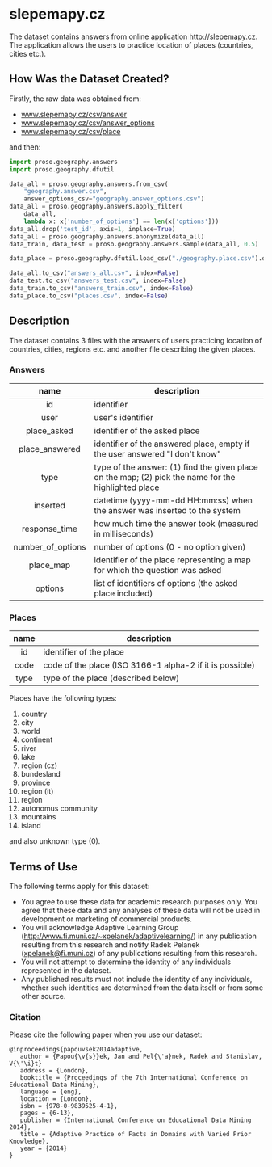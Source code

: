 # slepemapy.cz

The dataset contains answers from online application http://slepemapy.cz. The application allows the users to practice location of places (countries, cities etc.).

## How Was the Dataset Created?

Firstly, the raw data was obtained from:
* www.slepemapy.cz/csv/answer
* www.slepemapy.cz/csv/answer_options
* www.slepemapy.cz/csv/place

and then:

```python
import proso.geography.answers
import proso.geography.dfutil

data_all = proso.geography.answers.from_csv(
    "geography.answer.csv",
    answer_options_csv="geography.answer_options.csv")
data_all = proso.geography.answers.apply_filter(
    data_all,
    lambda x: x['number_of_options'] == len(x['options']))
data_all.drop('test_id', axis=1, inplace=True)
data_all = proso.geography.answers.anonymize(data_all)
data_train, data_test = proso.geography.answers.sample(data_all, 0.5)

data_place = proso.geography.dfutil.load_csv("./geography.place.csv").drop('name', axis=1)

data_all.to_csv("answers_all.csv", index=False)
data_test.to_csv("answers_test.csv", index=False)
data_train.to_csv("answers_train.csv", index=False)
data_place.to_csv("places.csv", index=False)
```

## Description

The dataset contains 3 files with the answers of users practicing location of countries, cities, regions etc. and another file describing the given places.

### Answers

|        name       | description                                                                                          |
|:-----------------:|------------------------------------------------------------------------------------------------------|
|         id        | identifier                                                                                           |
|        user       | user's identifier                                                                                    |
|    place_asked    | identifier of the asked place                                                                        |
|   place_answered  | identifier of the answered place, empty if the user answered "I don't know"                          |
|        type       | type of the answer: (1) find the given place on the map; (2) pick the name for the highlighted place |
|      inserted     | datetime (yyyy-mm-dd HH:mm:ss) when the answer was inserted to the system                            |
|   response_time   | how much time the answer took (measured in milliseconds)                                             |
| number_of_options | number of options (0 - no option given)                                                              |
|    place_map      | identifier of the place representing a map for which the question was asked                          |
| options           | list of identifiers of options (the asked place included)                                            |

### Places

| name | description                                              |
|:----:|----------------------------------------------------------|
|  id  | identifier of the place                                  |
| code | code of the place (ISO 3166-1 alpha-2 if it is possible) |
| type | type of the place (described below)                      |

Places have the following types:

1. country
2. city
3. world
4. continent
5. river
6. lake
7. region (cz)
8. bundesland
9. province
10. region (it)
11. region
12. autonomus community
13. mountains
14. island

and also unknown type (0).

## Terms of Use

The following terms apply for this dataset:

* You agree to use these data for academic research purposes only. You agree that these data and any analyses of these data will not be used in development or marketing of commercial products.
* You will acknowledge Adaptive Learning Group (http://www.fi.muni.cz/~xpelanek/adaptivelearning/) in any publication resulting from this research and notify Radek Pelanek (xpelanek@fi.muni.cz) of any publications resulting from this research.
* You will not attempt to determine the identity of any individuals represented in the dataset.
* Any published results must not include the identity of any individuals, whether such identities are determined from the data itself or from some other source.

### Citation

Please cite the following paper when you use our dataset:

```
@inproceedings{papouvsek2014adaptive,
   author = {Papou{\v{s}}ek, Jan and Pel{\'a}nek, Radek and Stanislav, V{\'\i}t}
   address = {London},
   booktitle = {Proceedings of the 7th International Conference on Educational Data Mining},
   language = {eng},
   location = {London},
   isbn = {978-0-9839525-4-1},
   pages = {6-13},
   publisher = {International Conference on Educational Data Mining 2014},
   title = {Adaptive Practice of Facts in Domains with Varied Prior Knowledge},
   year = {2014}
}
```
